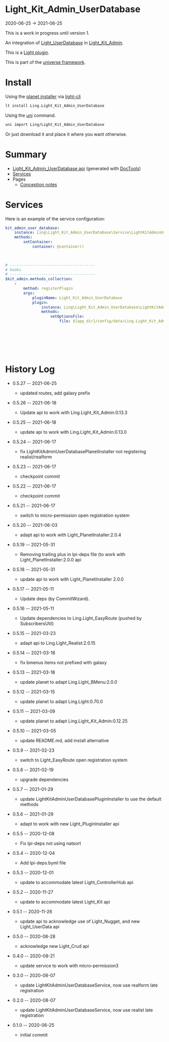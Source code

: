 Light_Kit_Admin_UserDatabase
===========
2020-06-25 -> 2021-06-25


This is a work in progress until version 1.


An integration of [Light_UserDatabase](https://github.com/lingtalfi/Light_UserDatabase) in  [Light_Kit_Admin](https://github.com/lingtalfi/Light_Kit_Admin). 


This is a [Light plugin](https://github.com/lingtalfi/Light/blob/master/doc/pages/plugin.md).

This is part of the [universe framework](https://github.com/karayabin/universe-snapshot).


Install
==========
Using the [planet installer](https://github.com/lingtalfi/Light_PlanetInstaller) via [light-cli](https://github.com/lingtalfi/Light_Cli)
```bash
lt install Ling.Light_Kit_Admin_UserDatabase
```

Using the [uni](https://github.com/lingtalfi/universe-naive-importer) command.
```bash
uni import Ling/Light_Kit_Admin_UserDatabase
```

Or just download it and place it where you want otherwise.






Summary
===========
- [Light_Kit_Admin_UserDatabase api](https://github.com/lingtalfi/Light_Kit_Admin_UserDatabase/blob/master/doc/api/Ling/Light_Kit_Admin_UserDatabase.md) (generated with [DocTools](https://github.com/lingtalfi/DocTools))
- [Services](#services)
- Pages
    - [Conception notes](https://github.com/lingtalfi/Light_Kit_Admin_UserDatabase/blob/master/doc/pages/conception-notes.md)






Services
=========


Here is an example of the service configuration:

```yaml
kit_admin_user_database: 
    instance: Ling\Light_Kit_Admin_UserDatabase\Service\LightKitAdminUserDatabaseService
    methods: 
        setContainer: 
            container: @container()
        
    

# --------------------------------------
# hooks
# --------------------------------------
$kit_admin.methods_collection: 
    - 
        method: registerPlugin
        args: 
            pluginName: Light_Kit_Admin_UserDatabase
            plugin: 
                instance: Ling\Light_Kit_Admin_UserDatabase\LightKitAdminPlugin\Generated\LightKitAdminUserDatabaseLkaPlugin
                methods: 
                    setOptionsFile: 
                        file: ${app_dir}/config/data/Ling.Light_Kit_Admin_UserDatabase/Ling.Light_Kit_Admin/lka-options.generated.byml
                    
                
            
        
    
    
```



History Log
=============


- 0.5.27 -- 2021-06-25

    - updated routes, add galaxy prefix

- 0.5.26 -- 2021-06-18

    - Update api to work with Ling.Light_Kit_Admin:0.13.3

- 0.5.25 -- 2021-06-18

    - update api to work with Ling.Light_Kit_Admin:0.13.0
  
- 0.5.24 -- 2021-06-17

    - fix LightKitAdminUserDatabasePlanetInstaller not registering realist/realform
  
- 0.5.23 -- 2021-06-17

    - checkpoint commit
  
- 0.5.22 -- 2021-06-17

    - checkpoint commit
  
- 0.5.21 -- 2021-06-17

    - switch to micro-permission open registration system
  
- 0.5.20 -- 2021-06-03

    - adapt api to work with Light_PlanetInstaller:2.0.4
  
- 0.5.19 -- 2021-05-31

    - Removing trailing plus in lpi-deps file (to work with Light_PlanetInstaller:2.0.0 api

- 0.5.18 -- 2021-05-31

    - update api to work with Light_PlanetInstaller 2.0.0
  
- 0.5.17 -- 2021-05-11

    - Update deps (by CommitWizard).

- 0.5.16 -- 2021-05-11

    - Update dependencies to Ling.Light_EasyRoute (pushed by SubscribersUtil)

- 0.5.15 -- 2021-03-23

    - adapt api to Ling.Light_Realist:2.0.15

- 0.5.14 -- 2021-03-18

    - fix bmenus items not prefixed with galaxy
  
- 0.5.13 -- 2021-03-18

    - update planet to adapt Ling.Light_BMenu:2.0.0
  
- 0.5.12 -- 2021-03-15

    - update planet to adapt Ling.Light:0.70.0

- 0.5.11 -- 2021-03-09

    - update planet to adapt Ling.Light_Kit_Admin:0.12.25
  
- 0.5.10 -- 2021-03-05

    - update README.md, add install alternative

- 0.5.9 -- 2021-02-23

  - switch to Light_EasyRoute open registration system

- 0.5.8 -- 2021-02-19

    - upgrade dependencies

- 0.5.7 -- 2021-01-29

    - update LightKitAdminUserDatabasePluginInstaller to use the default methods
  
- 0.5.6 -- 2021-01-29

    - adapt to work with new Light_PluginInstaller api
  
- 0.5.5 -- 2020-12-08

    - Fix lpi-deps not using natsort

- 0.5.4 -- 2020-12-04

    - Add lpi-deps.byml file

- 0.5.3 -- 2020-12-01

    - update to accommodate latest Light_ControllerHub api
    
- 0.5.2 -- 2020-11-27

    - update to accommodate latest Light_Kit api
    
- 0.5.1 -- 2020-11-26

    - update api to acknowledge use of Light_Nugget, and new Light_UserData api
    
- 0.5.0 -- 2020-08-28

    - acknowledge new Light_Crud api  
    
- 0.4.0 -- 2020-08-21

    - update service to work with micro-permission3
    
- 0.3.0 -- 2020-08-07

    - update LightKitAdminUserDatabaseService, now use realform late registration
    
- 0.2.0 -- 2020-08-07

    - update LightKitAdminUserDatabaseService, now use realist late registration

- 0.1.0 -- 2020-06-25

    - initial commit